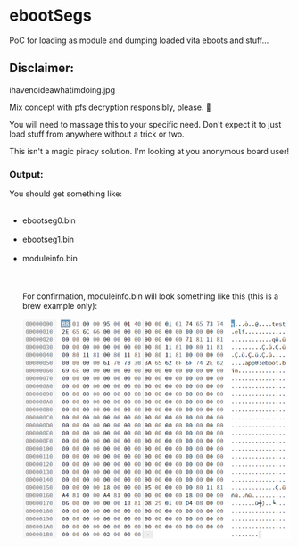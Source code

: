 # ebootSegs
PoC for loading as module and dumping loaded vita eboots and stuff...

## Disclaimer:
ihavenoideawhatimdoing.jpg

Mix concept with pfs decryption responsibly, please. :koala:

You will need to massage this to your specific need. Don't expect it to just load stuff from anywhere without a trick or two.

This isn't a magic piracy solution. I'm looking at you anonymous board user!

### Output:
You should get something like:
<br></br>
* ebootseg0.bin
<br></br>
* ebootseg1.bin
<br></br>
* moduleinfo.bin
<br></br>
<br></br>
For confirmation, moduleinfo.bin will look something like this (this is a brew example only):
<br></br>
![ScreenShot](Capture.PNG)
